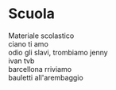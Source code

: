 # Scuola
Materiale scolastico <br>
ciano ti amo <br>
odio gli slavi, trombiamo jenny <br>
ivan tvb <br>
barcellona rriviamo <br>
bauletti all'arembaggio
